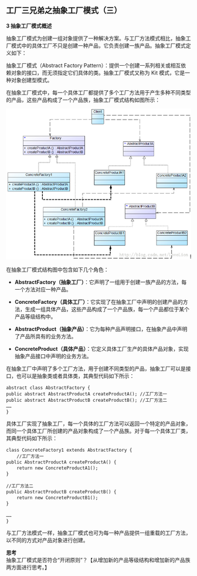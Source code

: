 ## 工厂三兄弟之抽象工厂模式（三）  

**3 抽象工厂模式概述**  

抽象工厂模式为创建一组对象提供了一种解决方案。与工厂方法模式相比，抽象工厂模式中的具体工厂不只是创建一种产品，它负责创建一族产品。抽象工厂模式定义如下：  

抽象工厂模式（Abstract Factory Pattern）：提供一个创建一系列相关或相互依赖对象的接口，而无须指定它们具体的类。抽象工厂模式又称为 Kit 模式，它是一种对象创建型模式。  

在抽象工厂模式中，每一个具体工厂都提供了多个工厂方法用于产生多种不同类型的产品，这些产品构成了一个产品族，抽象工厂模式结构如图所示：  

![抽象工厂模式结构图](images/20130713163800203.jpg)   

在抽象工厂模式结构图中包含如下几个角色：  

- **AbstractFactory（抽象工厂）**：它声明了一组用于创建一族产品的方法，每一个方法对应一种产品。  

- **ConcreteFactory（具体工厂）**：它实现了在抽象工厂中声明的创建产品的方法，生成一组具体产品，这些产品构成了一个产品族，每一个产品都位于某个产品等级结构中。  

- **AbstractProduct（抽象产品）**：它为每种产品声明接口，在抽象产品中声明了产品所具有的业务方法。  

- **ConcreteProduct（具体产品）**：它定义具体工厂生产的具体产品对象，实现抽象产品接口中声明的业务方法。  

在抽象工厂中声明了多个工厂方法，用于创建不同类型的产品，抽象工厂可以是接口，也可以是抽象类或者具体类，其典型代码如下所示：  

```
abstract class AbstractFactory {  
public abstract AbstractProductA createProductA(); //工厂方法一  
public abstract AbstractProductB createProductB(); //工厂方法二  
……  
}  
```

具体工厂实现了抽象工厂，每一个具体的工厂方法可以返回一个特定的产品对象，而同一个具体工厂所创建的产品对象构成了一个产品族。对于每一个具体工厂类，其典型代码如下所示：  

```
class ConcreteFactory1 extends AbstractFactory {
    //工厂方法一
public AbstractProductA createProductA() {
    return new ConcreteProductA1();
}

//工厂方法二
public AbstractProductB createProductB() {
    return new ConcreteProductB1();
}

……
}
```

与工厂方法模式一样，抽象工厂模式也可为每一种产品提供一组重载的工厂方法，以不同的方式对产品对象进行创建。  

**思考**  
抽象工厂模式是否符合“开闭原则”？【从增加新的产品等级结构和增加新的产品族两方面进行思考。】